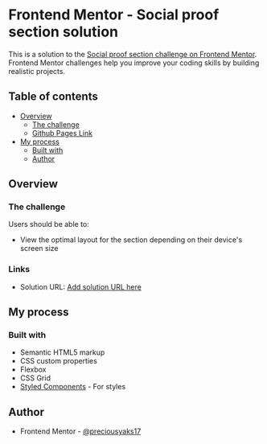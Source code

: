 # Frontend Mentor - Social proof section solution

This is a solution to the [Social proof section challenge on Frontend Mentor](https://preciousyaks17.github.io/social-proof-section-master/). Frontend Mentor challenges help you improve your coding skills by building realistic projects. 

## Table of contents

- [Overview](#overview)
  - [The challenge](#the-challenge)
   - [ Github Pages Link](https://preciousyaks17.github.io/social-proof-section-master/)
- [My process](#my-process)
  - [Built with](#built-with)
   - [Author](#author)
 
 
## Overview

### The challenge

Users should be able to:

- View the optimal layout for the section depending on their device's screen size

 
### Links

- Solution URL: [Add solution URL here](https://preciousyaks17.github.io/social-proof-section-master/)
 
## My process

### Built with

- Semantic HTML5 markup
- CSS custom properties
- Flexbox
- CSS Grid
- [Styled Components](https://styled-components.com/) - For styles

 
 ## Author

 - Frontend Mentor - [@preciousyaks17](https://www.frontendmentor.io/profile/preciousyaks17)
 
 
